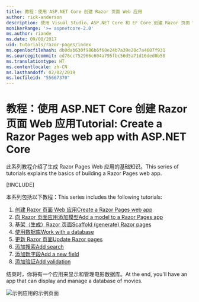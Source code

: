 ```yaml
---
title: 教程：使用 ASP.NET Core 创建 Razor 页面 Web 应用
author: rick-anderson
description: 使用 Visual Studio、ASP.NET Core 和 EF Core 创建 Razor 页面 Web 应用。
monikerRange: '>= aspnetcore-2.0'
ms.author: riande
ms.date: 09/08/2017
uid: tutorials/razor-pages/index
ms.openlocfilehash: db0dab630f986b6f60e24b7a39e20c7a4607f931
ms.sourcegitcommit: ed76cc752966c604a795fbc56d5a71d16ded0b58
ms.translationtype: HT
ms.contentlocale: zh-CN
ms.lasthandoff: 02/02/2019
ms.locfileid: "55667370"
---
```

# <a name="tutorial-create-a-razor-pages-web-app-with-aspnet-core"></a><span data-ttu-id="945d8-103">教程：使用 ASP.NET Core 创建 Razor 页面 Web 应用</span><span class="sxs-lookup"><span data-stu-id="945d8-103">Tutorial: Create a Razor Pages web app with ASP.NET Core</span></span>

<span data-ttu-id="945d8-104">此系列教程介绍了生成 Razor Pages Web 应用的基础知识。</span><span class="sxs-lookup"><span data-stu-id="945d8-104">This series of tutorials explains the basics of building a Razor Pages web app.</span></span> 

[!INCLUDE[](~/includes/advancedRP.md)]

<span data-ttu-id="945d8-105">本系列包括以下教程：</span><span class="sxs-lookup"><span data-stu-id="945d8-105">This series includes the following tutorials:</span></span>

1. [<span data-ttu-id="945d8-106">创建 Razor 页面 Web 应用</span><span class="sxs-lookup"><span data-stu-id="945d8-106">Create a Razor Pages web app</span></span>](xref:tutorials/razor-pages/razor-pages-start)
1. [<span data-ttu-id="945d8-107">向 Razor 页面应用添加模型</span><span class="sxs-lookup"><span data-stu-id="945d8-107">Add a model to a Razor Pages app</span></span>](xref:tutorials/razor-pages/model)
1. [<span data-ttu-id="945d8-108">基架（生成）Razor 页面</span><span class="sxs-lookup"><span data-stu-id="945d8-108">Scaffold (generate) Razor pages</span></span>](xref:tutorials/razor-pages/page)
1. [<span data-ttu-id="945d8-109">使用数据库</span><span class="sxs-lookup"><span data-stu-id="945d8-109">Work with a database</span></span>](xref:tutorials/razor-pages/sql)
1. [<span data-ttu-id="945d8-110">更新 Razor 页面</span><span class="sxs-lookup"><span data-stu-id="945d8-110">Update Razor pages</span></span>](xref:tutorials/razor-pages/da1)
1. [<span data-ttu-id="945d8-111">添加搜索</span><span class="sxs-lookup"><span data-stu-id="945d8-111">Add search</span></span>](xref:tutorials/razor-pages/search)
1. [<span data-ttu-id="945d8-112">添加新字段</span><span class="sxs-lookup"><span data-stu-id="945d8-112">Add a new field</span></span>](xref:tutorials/razor-pages/new-field)
1. [<span data-ttu-id="945d8-113">添加验证</span><span class="sxs-lookup"><span data-stu-id="945d8-113">Add validation</span></span>](xref:tutorials/razor-pages/validation)

<span data-ttu-id="945d8-114">结束时，你将有一个应用来显示和管理电影数据库。</span><span class="sxs-lookup"><span data-stu-id="945d8-114">At the end, you'll have an app that can display and manage a database of movies.</span></span>

![示例应用的示例页面](index/_static/sample-page.png)
